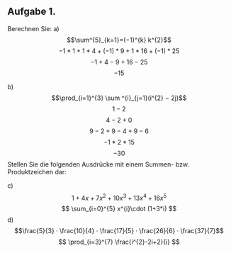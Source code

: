 ## Aufgabe 1. 
Berechnen Sie:
a) 
$$\sum^{5}_{k=1}=(−1)^{k} k^{2}$$
$$
-1*1+1*4+ (-1)*9 + 1*16 + (-1) * 25
$$
$$
-1+4-9+16-25
$$
$$
-15
$$

b) $$\prod_{i=1}^{3} \sum ^{i}_{j=1}(i^{2} − 2j)$$
$$
1-2
$$
$$
4-2 +0 
$$
$$
9-2+9-4+9-6
$$
$$
-1*2*15
$$
$$
-30
$$
Stellen Sie die folgenden Ausdrücke mit einem Summen- bzw. Produktzeichen dar:

c) $$1 + 4x + 7x^{2} + 10x^{3} + 13x^{4} + 16x^{5}$$
$$
\sum_{i=0}^{5} x^{i}\cdot (1+3*i)
$$
d) $$\frac{5}{3} · \frac{10}{4} · \frac{17}{5} · \frac{26}{6} · \frac{37}{7}$$
$$
\prod_{i=3}^{7} \frac{i^{2}-2i+2}{i}
$$
